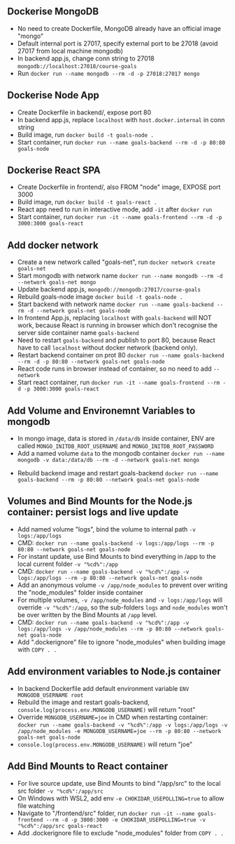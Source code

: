 ## Dockerise MongoDB
- No need to create Dockerfile, MongoDB already have an official image "mongo"
- Default internal port is 27017, specify external port to be 27018 (avoid 27017 from local machine mongodb)
- In backend app.js, change conn string to 27018 `mongodb://localhost:27018/course-goals`
- Run `docker run --name mongodb --rm -d -p 27018:27017 mongo`

## Dockerise Node App
- Create Dockerfile in backend/, expose port 80
- In backend app.js, replace `localhost` with `host.docker.internal` in conn string 
- Build image, run `docker build -t goals-node .`
- Start container, run `docker run --name goals-backend --rm -d -p 80:80 goals-node`

## Dockerise React SPA
- Create Dockerfile in frontend/, also FROM "node" image, EXPOSE port 3000
- Build image, run `docker build -t goals-react .`
- React app need to run in interactive mode, add `-it` after `docker run`
- Start container, run `docker run -it --name goals-frontend --rm -d -p 3000:3000 goals-react`

## Add docker network
- Create a new network called "goals-net", run `docker network create goals-net`
- Start mongodb with network name `docker run --name mongodb --rm -d --network goals-net mongo`
- Update backend app.js, `mongodb://mongodb:27017/course-goals`
- Rebuild goals-node image `docker build -t goals-node .`
- Start backend with network name `docker run --name goals-backend --rm -d --network goals-net goals-node`
- In frontend App.js, replacing `localhost` with `goals-backend` will NOT work, because React is running in browser which don't recognise the server side container name `goals-backend`
- Need to restart `goals-backend` and publish to port 80, because React have to call `localhost` without docker network (backend only).
- Restart backend container on prot 80 `docker run --name goals-backend --rm -d -p 80:80 --network goals-net goals-node`
- React code runs in browser instead of container, so no need to add `--network`
- Start react container, run `docker run -it --name goals-frontend --rm -d -p 3000:3000 goals-react`

## Add Volume and Environemnt Variables to mongodb
- In mongo image, data is stored in `/data/db` inside container, ENV are called `MONGO_INITDB_ROOT_USERNAME` and `MONGO_INITDB_ROOT_PASSWORD`
- Add a named volume `data` to the mongodb container `docker run --name mongodb -v data:/data/db --rm -d --network goals-net mongo`
<!-- - Add auth credentials as environment variables `docker run --name mongodb -v data:/data/db --rm -d --network goals-net -e MONGO_INITDB_ROOT_USERNAME=joe -e MONGO_INITDB_ROOT_PASSWORD=secret mongo` -->
<!-- - Since auth is required, need to update backend app.js `mongodb://joe:secret@mongodb:27017/course-goals?authSource=admin` -->
- Rebuild backend image and restart goals-backend `docker run --name goals-backend --rm -p 80:80 --network goals-net goals-node`

## Volumes and Bind Mounts for the Node.js container: persist logs and live update
- Add named volume "logs", bind the volume to internal path `-v logs:/app/logs`
- CMD: `docker run --name goals-backend -v logs:/app/logs --rm -p 80:80 --network goals-net goals-node`
- For instant update, use Bind Mounts to bind everything in /app to the local current folder `-v "%cd%":/app`
- CMD: `docker run --name goals-backend -v "%cd%":/app -v logs:/app/logs --rm -p 80:80 --network goals-net goals-node`
- Add an anonymous volume `-v /app/node_modules` to prevent over writing the "node_modules" folder inside container
- For multiple volumes, `-v /app/node_modules` and `-v logs:/app/logs` will override `-v "%cd%":/app`, so the sub-folders `logs` and `node_modules` won't be over written by the Bind Mounts at `/app` level.
- CMD: `docker run --name goals-backend -v "%cd%":/app -v logs:/app/logs -v /app/node_modules --rm -p 80:80 --network goals-net goals-node`
- Add ".dockerignore" file to ignore "node_modules" when building image with `COPY . .`

## Add environment variables to Node.js container
- In backend Dockerfile add default environment variable `ENV MONGODB_USERNAME root`
- Rebuild the image and restart goals-backend, `console.log(process.env.MONGODB_USERNAME)` will return "root"
- Override `MONGODB_USERNAME=joe` in CMD when restarting container: `docker run --name goals-backend -v "%cd%":/app -v logs:/app/logs -v /app/node_modules -e MONGODB_USERNAME=joe --rm -p 80:80 --network goals-net goals-node`
- `console.log(process.env.MONGODB_USERNAME)` will return "joe"

## Add Bind Mounts to React container
- For live source update, use Bind Mounts to bind "/app/src" to the local src folder `-v "%cd%":/app/src`
- On Windows with WSL2, add env `-e CHOKIDAR_USEPOLLING=true` to allow file watching
- Navigate to "/frontend/src" folder, run `docker run -it --name goals-frontend --rm -d -p 3000:3000 -e CHOKIDAR_USEPOLLING=true -v "%cd%":/app/src goals-react`
- Add .dockerignore file to exclude "node_modules" folder from `COPY . .`